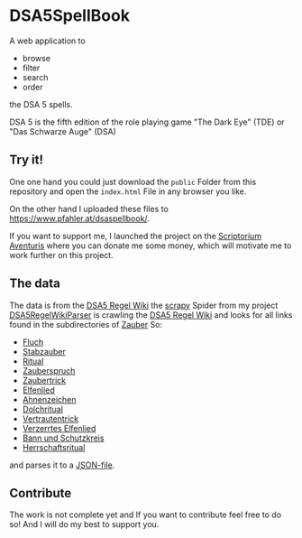 # DSA5SpellBook

A web application to

 * browse
 * filter
 * search
 * order

the DSA 5 spells.

DSA 5 is the fifth edition of the role playing game "The Dark Eye" (TDE) or "Das Schwarze Auge" (DSA)

## Try it!

One one hand you could just download the `public` Folder from this repository and open the `index.html` File in any browser you like.

On the other hand I uploaded these files to https://www.pfahler.at/dsaspellbook/.

If you want to support me, I launched the project on the [Scriptorium Aventuris](http://www.ulisses-ebooks.de/product/202891/Spell-Book-Webapplikation) where you can donate me some money, which will motivate me to work further on this project.

## The data

The data is from the [DSA5 Regel Wiki](http://www.ulisses-regelwiki.de/) the [scrapy](https://scrapy.org/) Spider from my project [DSA5RegelWikiParser](https://github.com/theShmoo/DSA5RegelWikiParser) is crawling the [DSA5 Regel Wiki](http://www.ulisses-regelwiki.de/) and looks for all links found in the subdirectories of [Zauber](http://www.ulisses-regelwiki.de/index.php/zauber.html)
So:

* [Fluch](http://www.ulisses-regelwiki.de/index.php/index.php/HSF_Hexenflueche.html)
* [Stabzauber](http://www.ulisses-regelwiki.de/index.php/index.php/SSF_Stabzauber.html)
* [Ritual](http://www.ulisses-regelwiki.de/index.php/index.php/za_rituale.html)
* [Zauberspruch](http://www.ulisses-regelwiki.de/index.php/index.php/za_zaubersprueche.html)
* [Zaubertrick](http://www.ulisses-regelwiki.de/index.php/index.php/Zauber_Zaubertricks.html)
* [Elfenlied](http://www.ulisses-regelwiki.de/index.php/index.php/ESF_Elfenlieder.html)
* [Ahnenzeichen](http://www.ulisses-regelwiki.de/index.php/index.php/Ahnenzeichen.html)
* [Dolchritual](http://www.ulisses-regelwiki.de/index.php/index.php/drituale.html)
* [Vertrautentrick](http://www.ulisses-regelwiki.de/index.php/index.php/VSF_Vertrautentricks.html)
* [Verzerrtes Elfenlied](http://www.ulisses-regelwiki.de/index.php/index.php/verelfenl.html)
* [Bann und Schutzkreis](http://www.ulisses-regelwiki.de/index.php/index.php/bannundschutz.html)
* [Herrschaftsritual](http://www.ulisses-regelwiki.de/index.php/index.php/herituel.html)

and parses it to a [JSON-file](./app/components/data.js).

## Contribute

The work is not complete yet and If you want to contribute feel free to do so! And I will do my best to support you.
